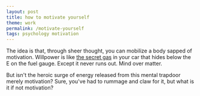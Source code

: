 ```yaml
---
layout: post
title: how to motivate yourself
theme: work
permalink: /motivate-yourself
tags: psychology motivation
---
```


The idea is that, through sheer thought, you can mobilize a body sapped of motivation.
Willpower is like [the secret gas](https://youtu.be/TuEdU_lrtZk) in your car that hides below the E on the fuel gauge.
Except it never runs out.
Mind over matter.

But isn't the heroic surge of energy released from this mental trapdoor merely motivation?
Sure, you've had to rummage and claw for it, but what is it if not motivation?
